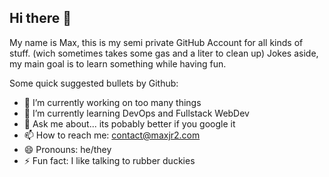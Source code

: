 ## Hi there 👋

My name is Max, this is my semi private GitHub Account for all kinds of stuff. (wich sometimes takes some gas and a liter to clean up)
Jokes aside, my main goal is to learn something while having fun.

Some quick suggested bullets by Github:

- 🔭 I’m currently working on too many things
- 🌱 I’m currently learning DevOps and Fullstack WebDev
- 💬 Ask me about... its pobably better if you google it
- 📫 How to reach me: contact@maxjr2.com
- 😄 Pronouns: he/they
- ⚡ Fun fact: I like talking to rubber duckies
